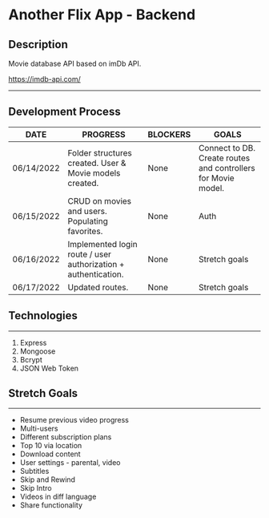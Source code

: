# Another Flix App - Backend

## Description

Movie database API based on imDb API.

https://imdb-api.com/

---

## Development Process

| DATE       | PROGRESS                                                       | BLOCKERS | GOALS                                                         |
| ---------- | -------------------------------------------------------------- | -------- | ------------------------------------------------------------- |
| 06/14/2022 | Folder structures created. User & Movie models created.        | None     | Connect to DB. Create routes and controllers for Movie model. |
| 06/15/2022 | CRUD on movies and users. Populating favorites.                | None     | Auth                                                          |
| 06/16/2022 | Implemented login route / user authorization + authentication. | None     | Stretch goals                                                 |
| 06/17/2022 | Updated routes.                                                | None     | Stretch goals                                                 |

## Technologies

---

1. Express
2. Mongoose
3. Bcrypt
4. JSON Web Token

## Stretch Goals

---

- Resume previous video progress
- Multi-users
- Different subscription plans
- Top 10 via location
- Download content
- User settings - parental, video
- Subtitles
- Skip and Rewind
- Skip Intro
- Videos in diff language
- Share functionality
